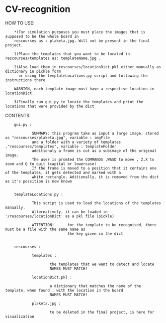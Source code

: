 # CV-recognition


HOW TO USE:

        *)For simulation purposes you must place the images that is supposed to be the whole board in
        rescourses as : plaketa.jpg. Will not be present in the final project.
        
        1)Place the templates that you want to be located in rescourses/templates as: templateName.jpg .
        
        2)Also load them in rescourses/locationDict.pkl either manually as dictionary in pickle form
          or using the templateLocations.py script and following the instructions there
        
        WARNIGN, each template image must have a respective location in locationDict.
        
        3)Finally run gui.py to locate the templates and print the locations that were provided by the dict


                
CONTENTS:

        gui.py :

                SUMMARY: this program take as input a large image, stored as "rescourses/plaketa.jpg", variable : imgFile  
                and a folder with a variety of templates ,"rescourses/templates", variable : templateFolder
                additionaly a frame is cut as a subimage of the original image.
                The user is promted the COMMANDS ,WASD to move , Z,X to zoom and Q to quit (capital or lowercase)
                If the frame is moved to a position that it contains one of the templates, it gets detected and marked with a 
                white rectangle. Aditionally, it is removed from the dict as it's possition is now known


        templateLocations.py :

                This script is used to load the locations of the templates manually.
                Alternatively, it can be loaded in '/rescourses/locationDict' as a pkl file (pickle)

                ATTENTION!      for the template to be recognised, there must be a file with the same name as
                                the key given in the dict 


        rescourses : 

                templates :
                        
                        the templates that we want to detect and locate
                        NAMES MUST MATCH!

                locationDict.pkl :

                        a dictionary that matches the name of the template, when found , with the location in the board
                        NAMES MUST MATCH!

                plaketa.jpg : 
                
                        to be deleted in the final project, is here for visualization
